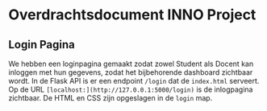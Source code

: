 # Overdrachtsdocument INNO Project

## Login Pagina
We hebben een loginpagina gemaakt zodat zowel Student als Docent kan inloggen met hun gegevens, zodat het bijbehorende dashboard zichtbaar wordt. 
In de Flask API is er een endpoint `/login` dat de `index.html` serveert. Op de URL `[localhost:](http://127.0.0.1:5000/login)` is de inlogpagina zichtbaar. De HTML en CSS zijn opgeslagen in de `login` map.
